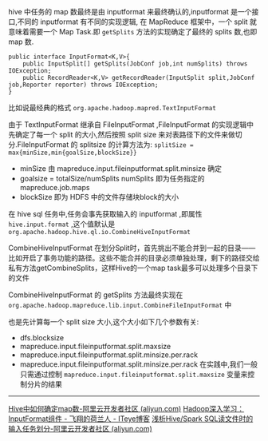 

hive  中任务的 map 数最终是由 inputformat 来最终确认的,inputformat 是一个接口,不同的 inputformat 有不同的实现逻辑, 在 MapReduce 框架中，一个 split 就意味着需要一个 Map Task.即 `getSplits` 方法的实现确定了最终的 splits 数,也即 map 数.

```
public interface InputFormat<K,V>{
	public InputSplit[] getSplits(JobConf job,int numSplits) throws IOException; 
	public RecordReader<K,V> getRecordReader(InputSplit split,JobConf job,Reporter reporter) throws IOException; 
}
```



比如说最经典的格式  ` org.apache.hadoop.mapred.TextInputFormat `

由于 TextInputFormat 继承自  FileInputFormat ,FileInputFormat 的实现逻辑中先确定了每一个 split 的大小,然后按照 split size 来对表路径下的文件来做切分.FileInputFormat 的 splitsize 的计算方法为:
`splitSize = max{minSize,min{goalSize,blockSize}} `

- minSize 由 mapreduce.input.fileinputformat.split.minsize 确定
- goalsize = totalSize/numSplits  numSplits  即为任务指定的 mapreduce.job.maps
- blockSize 即为 HDFS 中的文件存储块block的大小



在 hive  sql 任务中,任务会事先获取输入的 inputformat ,即属性 `hive.input.format`  ,这个值默认是 `org.apache.hadoop.hive.ql.io.CombineHiveInputFormat`

CombineHiveInputFormat 在划分Split时，首先挑出不能合并到一起的目录——比如开启了事务功能的路径。这些不能合并的目录必须单独处理，剩下的路径交给私有方法getCombineSplits，这样Hive的一个map task最多可以处理多个目录下的文件


CombineHiveInputFormat 的 getSplits 方法最终实现在 `org.apache.hadoop.mapreduce.lib.input.CombineFileInputFormat` 中

也是先计算每一个 split size 大小,这个大小如下几个参数有关:
- dfs.blocksize
- mapreduce.input.fileinputformat.split.maxsize
- mapreduce.input.fileinputformat.split.minsize.per.rack
- mapreduce.input.fileinputformat.split.minsize.per.rack
在实践中,我们一般只需通过控制 `mapreduce.input.fileinputformat.split.maxsize`  变量来控制分片的结果


---
[Hive中如何确定map数-阿里云开发者社区 (aliyun.com)](https://developer.aliyun.com/article/26262#slide-4)
[Hadoop深入学习：InputFormat组件 - 飞翔的荷兰人 - ITeye博客](https://www.iteye.com/blog/flyingdutchman-1876400)
[浅析Hive/Spark SQL读文件时的输入任务划分-阿里云开发者社区 (aliyun.com)](https://developer.aliyun.com/article/746037)



